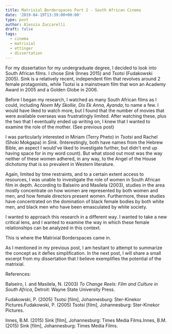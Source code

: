 ```yaml
---
title: Matrixial Borderspaces Part 2 - South African Cinema
date: '2019-04-19T13:39:00+00:00'
type: post
author: Alessia Zuccarelli
draft: false
tags:
  - cinema
  - matrixial
  - ettinger
  - dissertation
---
```

For my dissertation for my undergraduate degree, I decided to look into South African films. I chose *Sink* (Innes 2015) and *Tsotsi* (Fudakowski 2005). Sink is a relatively recent, independent film that revolves around 2 female protagonists, while Tsotsi is a mainstream film that won an Academy Award in 2005 and a Golden Globe in 2006.

Before I began my research, I watched as many South African films as I could, including *Noem My Skollie, Dis Ek Anna, Ayanda*, to name a few. I would have liked to watch more, but I found that the number of movies that were available overseas was frustratingly limited. After watching these, plus the two that I eventually ended up writing on, I knew that I wanted to examine the role of the mother. (See previous post)

I was particularly interested in Miriam (Terry Pheto) in *Tsotsi* and Rachel (Shoki Mokgapa) in *Sink*. (Interestingly, both have names from the Hebrew Bible, an aspect I would've liked to investigate further, but didn't end up having space for in my word count). But what stood out most was the way neither of these women adhered, in any way, to the Angel of the House dichotomy that is so prevalent in Western literature.

Again, limited by time restraints, and to a certain extent access to resources, I was unable to investigate the role of women in South African film in depth. According to Balseiro and Masilela (2003), studies in the area mostly concentrate on how women are represented by both women and men, and how female directors present women. Furthermore, these studies have concentrated on the domination of black female bodies by both white men, and black men who have been emasculated by white society.

I wanted to approach this research in a different way. I wanted to take a new critical lens, and I wanted to examine the way in which these female relationships can be analyzed in this context. 

This is where the Matrixial Borderspaces came in. 

As I mentioned in my previous post, I am hesitant to attempt to summarize the concept as it defies simplification. In the next post, I will share a small excerpt from my dissertation that I believe exemplifies the potential of the matrixial.

References:

Balseiro, I. and Masilela, N. (2003) *To Change Reels: Film and Culture in South Africa*, Detroit: Wayne State University Press.

Fudakowski, P. (2005) Tsotsi \[film], Johannesburg: Ster-Kinekor Pictures.Fudakowski, P. (2005) Tsotsi \[film], Johannesburg: Ster-Kinekor Pictures.

Innes, B.M. (2015) Sink \[film], Johannesburg: Times Media Films.Innes, B.M. (2015) Sink \[film], Johannesburg: Times Media Films.
